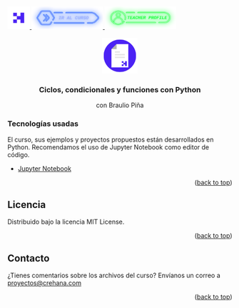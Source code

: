 <div id="top">
  <a href="https://www.crehana.com">
    <img src="images/logo.png" alt="Logo" width="50" height="50">
  </a>
  <a href="https://www.crehana.com/clases/v2/18078/detalle/">
    <img src="images/curso.png" alt="Logo" width="160" height="50">
  </a>
  <a href="https://mx.linkedin.com/in/braulio-pi%C3%B1a-amaros-877285183">
    <img src="images/teacher.png" alt="Logo" width="160" height="50">
  </a>
</div>

<!-- PROJECT LOGO -->
<br />
<div align="center">
  <a href="https://github.com/crehana-studentxp/python_ciclos_condicionales_funciones-Braulio_Pina">
    <img src="images/project.png" alt="Logo" width="80" height="80">
  </a>

  <h3 align="center">Ciclos, condicionales y funciones con Python</h3>
  <p align="center">con Braulio Piña</h3> 
</div>

### Tecnologías usadas

El curso, sus ejemplos y proyectos propuestos están desarrollados en Python.
Recomendamos el uso de Jupyter Notebook como editor de código.

* [Jupyter Notebook](https://jupyter.org/install)

<p align="right">(<a href="#top">back to top</a>)</p>

<!-- LICENSE -->
## Licencia

Distribuido bajo la licencia MIT License. 

<p align="right">(<a href="#top">back to top</a>)</p>

<!-- CONTACT -->
## Contacto

¿Tienes comentarios sobre los archivos del curso? Envíanos un correo a proyectos@crehana.com

<p align="right">(<a href="#top">back to top</a>)</p>
